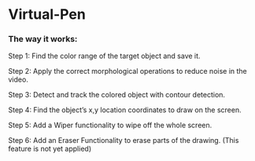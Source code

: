 # Virtual-Pen

### The way it works:
Step 1: Find the color range of the target object and save it.

Step 2: Apply the correct morphological operations to reduce noise in the video.

Step 3: Detect and track the colored object with contour detection.

Step 4: Find the object’s x,y location coordinates to draw on the screen.

Step 5: Add a Wiper functionality to wipe off the whole screen.

Step 6: Add an Eraser Functionality to erase parts of the drawing. (This feature is not yet applied)
